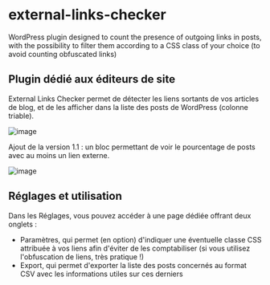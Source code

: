 # external-links-checker

WordPress plugin designed to count the presence of outgoing links in posts, with the possibility to filter them according to a CSS class of your choice (to avoid counting obfuscated links)

## Plugin dédié aux éditeurs de site

External Links Checker permet de détecter les liens sortants de vos articles de blog, et de les afficher dans la liste des posts de WordPress (colonne triable).

![image](https://github.com/user-attachments/assets/8b855792-9459-4390-ba3f-4b779f43b4b1)

Ajout de la version 1.1 : un bloc permettant de voir le pourcentage de posts avec au moins un lien externe.

![image](https://github.com/user-attachments/assets/07a4bb3e-81ad-4161-bc83-c82ea5a280da)


## Réglages et utilisation

Dans les Réglages, vous pouvez accéder à une page dédiée offrant deux onglets :
- Paramètres, qui permet (en option) d'indiquer une éventuelle classe CSS attribuée à vos liens afin d'éviter de les comptabiliser (si vous utilisez l'obfuscation de liens, très pratique !)
- Export, qui permet d'exporter la liste des posts concernés au format CSV avec les informations utiles sur ces derniers
